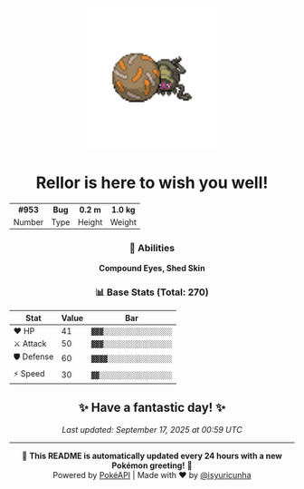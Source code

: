 <div align="center">

<img src="https://raw.githubusercontent.com/PokeAPI/sprites/master/sprites/pokemon/953.png" width="250" height="250" alt="Rellor">

# **Rellor** is here to wish you well!

<table>
<tr>
<td align="center"><strong>#953</strong></td>
<td align="center"><strong>Bug</strong></td>
<td align="center"><strong>0.2 m</strong></td>
<td align="center"><strong>1.0 kg</strong></td>
</tr>
<tr>
<td align="center">Number</td>
<td align="center">Type</td>
<td align="center">Height</td>
<td align="center">Weight</td>
</tr>
</table>

### 🎯 Abilities
**Compound Eyes, Shed Skin**

### 📊 Base Stats (Total: 270)

| Stat | Value | Bar |
|------|-------|-----|
| ❤️ HP | 41 | `▓▓▓░░░░░░░░░░░░░░░░░` |
| ⚔️ Attack | 50 | `▓▓▓░░░░░░░░░░░░░░░░░` |
| 🛡️ Defense | 60 | `▓▓▓▓░░░░░░░░░░░░░░░░` |
| ⚡ Speed | 30 | `▓▓░░░░░░░░░░░░░░░░░░` |

## ✨ Have a fantastic day! ✨

*Last updated: September 17, 2025 at 00:59 UTC*

---

🌟 **This README is automatically updated every 24 hours with a new Pokémon greeting!** 🌟<br>
Powered by [PokéAPI](https://pokeapi.co/) | Made with ❤️ by [@isyuricunha](https://github.com/isyuricunha)

</div>